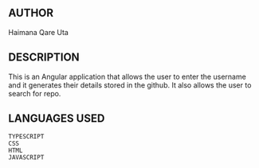 ## AUTHOR
Haimana Qare Uta

## DESCRIPTION
This is an Angular application that allows the user to enter the username and it generates their details stored in the github.
It also allows the user to search for repo.

## LANGUAGES USED
    TYPESCRIPT
    CSS
    HTML
    JAVASCRIPT
    
    
